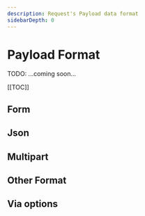 ```yaml
---
description: Request's Payload data format
sidebarDepth: 0
---
```


# Payload Format

TODO: ...coming soon...

[[TOC]]

## Form

## Json

## Multipart

## Other Format

## Via options
